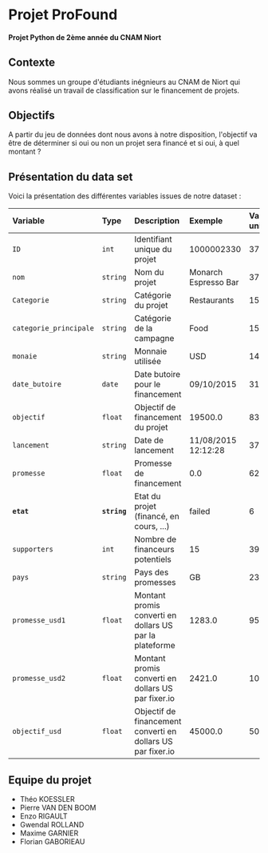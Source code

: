# Projet ProFound

#### Projet Python de 2ème année du CNAM Niort

## Contexte

Nous sommes un groupe d'étudiants inégnieurs au CNAM de Niort qui avons réalisé un travail de classification sur le financement de projets.

## Objectifs

A partir du jeu de données dont nous avons à notre disposition, l'objectif va être de déterminer si oui ou non un projet sera financé et si oui, à quel montant ?

## Présentation du data set

Voici la présentation des différentes variables issues de notre dataset :

| Variable                | Type          | Description                                                 |  Exemple              | Valeurs uniques |
| :---------------------- | :------------ | :---------------------------------------------------------  | :----------           | :------- |
| `ID`                    | `int`         | Identifiant unique du projet                                | 1000002330            | 378657   | 
| `nom`                   | `string`      | Nom du projet                                               | Monarch Espresso Bar  | 375764   | 
| `Categorie`             | `string`      | Catégorie du projet                                         | Restaurants           | 159      | 
| `categorie_principale`  | `string`      | Catégorie de la campagne                                    | Food                  | 15       | 
| `monaie`                | `string`      | Monnaie utilisée                                            | USD                   | 14       | 
| `date_butoire`          | `date`        | Date butoire pour le financement                            | 09/10/2015            | 3164     | 
| `objectif`              | `float`       | Objectif de financement du projet                           | 19500.0               | 8353     | 
| `lancement`             | `string`      | Date de lancement                                           | 11/08/2015  12:12:28  | 378085   | 
| `promesse`              | `float`       | Promesse de financement                                     | 0.0                   | 62130    |  
| **`etat`**              | **`string`**  | Etat du projet (financé, en cours, ...)                     | failed                | 6        | 
| `supporters`            | `int`         | Nombre de financeurs potentiels                             | 15                    | 3963     | 
| `pays`                  | `string`      | Pays des promesses                                          | GB                    | 23       | 
| `promesse_usd1`         | `float`       | Montant promis converti en dollars US par la plateforme     | 1283.0                | 95454    | 
| `promesse_usd2`         | `float`       | Montant promis converti en dollars US par fixer.io          | 2421.0                | 106065   | 
| `objectif_usd`          | `float`       | Objectif de financement converti en dollars US par fixer.io | 45000.0               | 50339    | 

## Equipe du projet

- Théo KOESSLER
- Pierre VAN DEN BOOM
- Enzo RIGAULT
- Gwendal ROLLAND
- Maxime GARNIER
- Florian GABORIEAU
